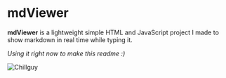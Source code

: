 # mdViewer

**mdViewer** is a lightweight simple HTML and JavaScript project I made to show markdown in real time while typing it.

*Using it right now to make this readme :)*

![Chillguy](https://i.imgur.com/a/S7gUrIg.png)
